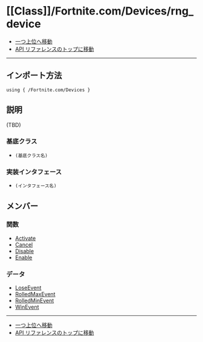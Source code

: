 # [[Class]]/Fortnite.com/Devices/rng_device

- [一つ上位へ移動](../main.md)
- [API リファレンスのトップに移動](../../../main.md)

---

## インポート方法

```verse
using { /Fortnite.com/Devices }
```

## 説明

(TBD)

### 基底クラス

- `(基底クラス名)`

### 実装インタフェース

- `(インタフェース名)`

## メンバー

### 関数

- [Activate](./F_Activate/main.md)
- [Cancel](./F_Cancel/main.md)
- [Disable](./F_Disable/main.md)
- [Enable](./F_Enable/main.md)

### データ

- [LoseEvent](./D_LoseEvent/main.md)
- [RolledMaxEvent](./D_RolledMaxEvent/main.md)
- [RolledMinEvent](./D_RolledMinEvent/main.md)
- [WinEvent](./D_WinEvent/main.md)

---

- [一つ上位へ移動](../main.md)
- [API リファレンスのトップに移動](../../../main.md)
